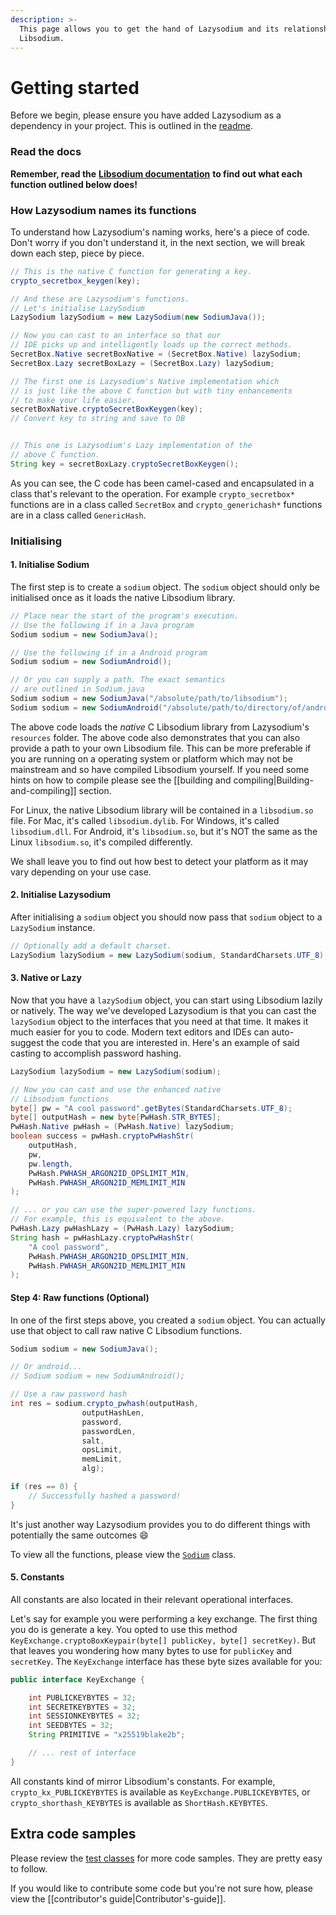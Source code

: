 ```yaml
---
description: >-
  This page allows you to get the hand of Lazysodium and its relationship with
  Libsodium.
---
```


# Getting started

Before we begin, please ensure you have added Lazysodium as a dependency in your project. This is outlined in the [readme](https://github.com/terl/lazysodium-java#get-started).

### Read the docs

**Remember, read the** [**Libsodium documentation**](https://download.libsodium.org/doc/) **to find out what each function outlined below does!**

### How Lazysodium names its functions

To understand how Lazysodium's naming works, here's a piece of code. Don't worry if you don't understand it, in the next section, we will break down each step, piece by piece.

```java
// This is the native C function for generating a key.
crypto_secretbox_keygen(key);

// And these are Lazysodium's functions.
// Let's initialise LazySodium
LazySodium lazySodium = new LazySodium(new SodiumJava());

// Now you can cast to an interface so that our
// IDE picks up and intelligently loads up the correct methods. 
SecretBox.Native secretBoxNative = (SecretBox.Native) lazySodium;
SecretBox.Lazy secretBoxLazy = (SecretBox.Lazy) lazySodium;

// The first one is Lazysodium's Native implementation which
// is just like the above C function but with tiny enhancements
// to make your life easier.
secretBoxNative.cryptoSecretBoxKeygen(key);
// Convert key to string and save to DB


// This one is Lazysodium's Lazy implementation of the
// above C function. 
String key = secretBoxLazy.cryptoSecretBoxKeygen();
```

As you can see, the C code has been camel-cased and encapsulated in a class that's relevant to the operation. For example `crypto_secretbox*` functions are in a class called `SecretBox` and `crypto_generichash*` functions are in a class called `GenericHash`.

### Initialising

#### 1. Initialise Sodium

The first step is to create a `sodium` object. The `sodium` object should only be initialised once as it loads the native Libsodium library.

```java
// Place near the start of the program's execution.
// Use the following if in a Java program
Sodium sodium = new SodiumJava();

// Use the following if in a Android program
Sodium sodium = new SodiumAndroid();

// Or you can supply a path. The exact semantics
// are outlined in Sodium.java
Sodium sodium = new SodiumJava("/absolute/path/to/libsodium");
Sodium sodium = new SodiumAndroid("/absolute/path/to/directory/of/android/ABIS");
```

The above code loads the _native_ C Libsodium library from Lazysodium's `resources` folder. The above code also demonstrates that you can also provide a path to your own Libsodium file. This can be more preferable if you are running on a operating system or platform which may not be mainstream and so have compiled Libsodium yourself. If you need some hints on how to compile please see the \[\[building and compiling\|Building-and-compiling\]\] section.

For Linux, the native Libsodium library will be contained in a `libsodium.so` file. For Mac, it's called `libsodium.dylib`. For Windows, it's called `libsodium.dll`. For Android, it's `libsodium.so`, but it's NOT the same as the Linux `libsodium.so`, it's compiled differently.

We shall leave you to find out how best to detect your platform as it may vary depending on your use case.

#### 2. Initialise Lazysodium

After initialising a `sodium` object you should now pass that `sodium` object to a `LazySodium` instance.

```java
// Optionally add a default charset.
LazySodium lazySodium = new LazySodium(sodium, StandardCharsets.UTF_8);
```

#### 3. Native or Lazy

Now that you have a `lazySodium` object, you can start using Libsodium lazily or natively. The way we've developed Lazysodium is that you can cast the `lazySodium` object to the interfaces that you need at that time. It makes it much easier for you to code. Modern text editors and IDEs can auto-suggest the code that you are interested in. Here's an example of said casting to accomplish password hashing.

```java
LazySodium lazySodium = new LazySodium(sodium);

// Now you can cast and use the enhanced native 
// Libsodium functions
byte[] pw = "A cool password".getBytes(StandardCharsets.UTF_8);
byte[] outputHash = new byte[PwHash.STR_BYTES];
PwHash.Native pwHash = (PwHash.Native) lazySodium;
boolean success = pwHash.cryptoPwHashStr(
    outputHash,
    pw,
    pw.length,
    PwHash.PWHASH_ARGON2ID_OPSLIMIT_MIN,
    PwHash.PWHASH_ARGON2ID_MEMLIMIT_MIN
);

// ... or you can use the super-powered lazy functions.
// For example, this is equivalent to the above.
PwHash.Lazy pwHashLazy = (PwHash.Lazy) lazySodium;
String hash = pwHashLazy.cryptoPwHashStr(
    "A cool password", 
    PwHash.PWHASH_ARGON2ID_OPSLIMIT_MIN,
    PwHash.PWHASH_ARGON2ID_MEMLIMIT_MIN
);
```

#### Step 4: Raw functions \(Optional\)

In one of the first steps above, you created a `sodium` object. You can actually use that object to call raw native C Libsodium functions.

```java
Sodium sodium = new SodiumJava();

// Or android...
// Sodium sodium = new SodiumAndroid();

// Use a raw password hash
int res = sodium.crypto_pwhash(outputHash,
                outputHashLen,
                password,
                passwordLen,
                salt,
                opsLimit,
                memLimit,
                alg);

if (res == 0) { 
    // Successfully hashed a password!
}
```

It's just another way Lazysodium provides you to do different things with potentially the same outcomes 😄

To view all the functions, please view the [`Sodium`](https://github.com/terl/lazysodium-java/blob/master/src/main/java/com/goterl/lazycode/lazysodium/Sodium.java) class.

#### 5. Constants

All constants are also located in their relevant operational interfaces.

Let's say for example you were performing a key exchange. The first thing you do is generate a key. You opted to use this method `KeyExchange.cryptoBoxKeypair(byte[] publicKey, byte[] secretKey)`. But that leaves you wondering how many bytes to use for `publicKey` and `secretKey`. The `KeyExchange` interface has these byte sizes available for you:

```java
public interface KeyExchange {

    int PUBLICKEYBYTES = 32;
    int SECRETKEYBYTES = 32;
    int SESSIONKEYBYTES = 32;
    int SEEDBYTES = 32;
    String PRIMITIVE = "x25519blake2b";

    // ... rest of interface
}
```

All constants kind of mirror Libsodium's constants. For example, `crypto_kx_PUBLICKEYBYTES` is available as `KeyExchange.PUBLICKEYBYTES`, or `crypto_shorthash_KEYBYTES` is available as `ShortHash.KEYBYTES`.

## Extra code samples

Please review the [test classes](https://github.com/terl/lazysodium-java/tree/master/src/test/java) for more code samples. They are pretty easy to follow.

If you would like to contribute some code but you're not sure how, please view the \[\[contributor's guide\|Contributor's-guide\]\].

